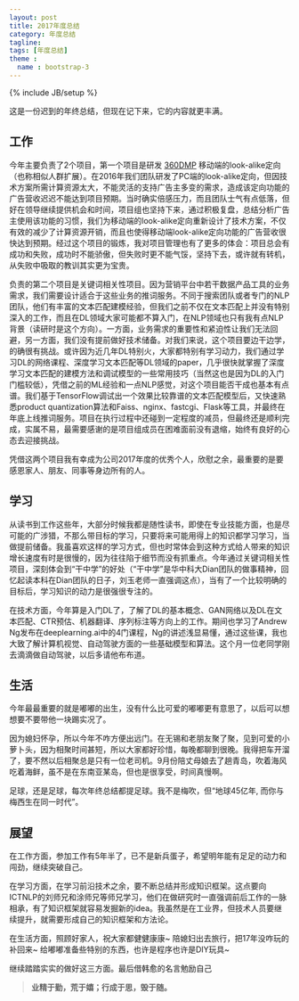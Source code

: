 ```yaml
---
layout: post
title: 2017年度总结
category: 年度总结
tagline: 
tags: [年度总结]
theme :
  name : bootstrap-3
---
```

{% include JB/setup %}

这是一份迟到的年终总结，但现在记下来，它的内容就更丰满。

## 工作

今年主要负责了2个项目，第一个项目是研发 [360DMP](http://dmp.360.cn/) 移动端的look-alike定向（也称相似人群扩展）。在2016年我们团队研发了PC端的look-alike定向，但因技术方案所需计算资源太大，不能灵活的支持广告主多变的需求，造成该定向功能的广告营收迟迟不能达到项目预期。当时确实倍感压力，而且团队士气有点低落，但好在领导继续提供机会和时间，项目组也坚持下来，通过积极复盘，总结分析广告主使用该功能的习惯，我们为移动端的look-alike定向重新设计了技术方案，不仅有效的减少了计算资源开销，而且也使得移动端look-alike定向功能的广告营收很快达到预期。经过这个项目的锻炼，我对项目管理也有了更多的体会：项目总会有成功和失败，成功时不能骄傲，但失败时更不能气馁，坚持下去，或许就有转机，从失败中吸取的教训其实更为宝贵。

负责的第二个项目是关键词相关性项目。因为营销平台中若干数据产品工具的业务需求，我们需要设计适合于这些业务的推词服务。不同于搜索团队或者专门的NLP团队，他们有丰富的文本匹配建模经验，但我们之前不仅在文本匹配上并没有特别深入的工作，而且在DL领域大家可能都不算入门，在NLP领域也只有我有点NLP背景（读研时是这个方向）。一方面，业务需求的重要性和紧迫性让我们无法回避，另一方面，我们没有提前做好技术储备。对我们来说，这个项目要边干边学，的确很有挑战。或许因为近几年DL特别火，大家都特别有学习动力，我们通过学习DL的网络课程、深度学习文本匹配等DL领域的paper，几乎很快就掌握了深度学习文本匹配的建模方法和调试模型的一些常用技巧（当然这也是因为DL的入门门槛较低），凭借之前的ML经验和一点NLP感觉，对这个项目能否干成也基本有点谱。我们基于TensorFlow调试出一个效果比较靠谱的文本匹配模型后，又快速熟悉product quantization算法和Faiss、nginx、fastcgi、Flask等工具，并最终在年底上线推词服务。项目在执行过程中还碰到一定程度的减员，但最终还是顺利完成，实属不易，最需要感谢的是项目组成员在困难面前没有退缩，始终有良好的心态去迎接挑战。

凭借这两个项目我有幸成为公司2017年度的优秀个人，欣慰之余，最重要的是要感恩家人、朋友、同事等身边所有的人。

## 学习

从读书到工作这些年，大部分时候我都是随性读书，即使在专业技能方面，也是尽可能的广涉猎，不那么带目标的学习，只要将来可能用得上的知识都学习学习，当做提前储备。我虽喜欢这样的学习方式，但也时常体会到这种方式给人带来的知识增长速度有时是很慢的，因为往往陷于细节而没有抓重点。今年通过关键词相关性项目，深刻体会到“干中学”的好处（“干中学”是华中科大Dian团队的做事精神，回忆起读本科在Dian团队的日子，刘玉老师一直强调这点），当有了一个比较明确的目标后，学习知识的动力是很强很专注的。

在技术方面，今年算是入门DL了，了解了DL的基本概念、GAN网络以及DL在文本匹配、CTR预估、机器翻译、序列标注等方向上的工作。期间也学习了Andrew Ng发布在deeplearning.ai中的4门课程，Ng的讲述浅显易懂，通过这些课，我也大致了解计算机视觉、自动驾驶方面的一些基础模型和算法。这个月一位老同学刚去滴滴做自动驾驶，以后多请他布布道。

## 生活

今年最最重要的就是嘟嘟的出生，没有什么比可爱的嘟嘟更有意思了，以后可以想想要不要带他一块踢实况了。

因为媳妇怀孕，所以今年不咋方便出远门。在无锡和老朋友聚了聚，见到可爱的小萝卜头，因为相聚时间甚短，所以大家都好珍惜，每晚都聊到很晚。我得把车开溜了，要不然以后相聚总是只有一位老司机。9月份陪丈母娘去了趟青岛，吹着海风吃着海鲜，虽不是在东南亚某岛，但也是很享受，时间真慢啊。

足球，还是足球，每次年终总结都提足球。我不是梅吹，但“地球45亿年, 而你与梅西生在同一时代”。

## 展望

在工作方面，参加工作有5年半了，已不是新兵蛋子，希望明年能有足足的动力和闯劲，继续突破自己。

在学习方面，在学习前沿技术之余，要不断总结并形成知识框架。这点要向ICTNLP的刘师兄和涂师兄等师兄学习，他们在做研究时一直强调前后工作的一脉相承，有了知识框架就容易发掘新的idea。我虽然是在工业界，但技术人员要继续提升，就需要形成自己的知识框架和方法论。

在生活方面，照顾好家人，祝大家都健健康康~ 陪媳妇出去旅行，把17年没咋玩的补回来~ 给嘟嘟准备些特别的东西，也许是程序也许是DIY玩具~

继续踏踏实实的做好这三方面。最后借韩愈的名言勉励自己

> **业精于勤，荒于嬉；行成于思，毁于随。**
